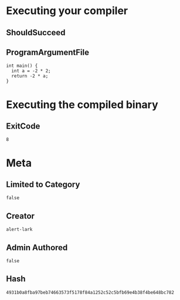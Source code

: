 # Executing your compiler

## ShouldSucceed

## ProgramArgumentFile

```
int main() {
  int a = -2 * 2;
  return -2 * a;
}
```

# Executing the compiled binary

## ExitCode

```
8
```

# Meta

## Limited to Category

```
false
```

## Creator

```
alert-lark
```

## Admin Authored

```
false
```

## Hash

```
4931b0a8fba97beb74663573f5178f84a1252c52c5bfb69e4b38f4be648bc782
```
